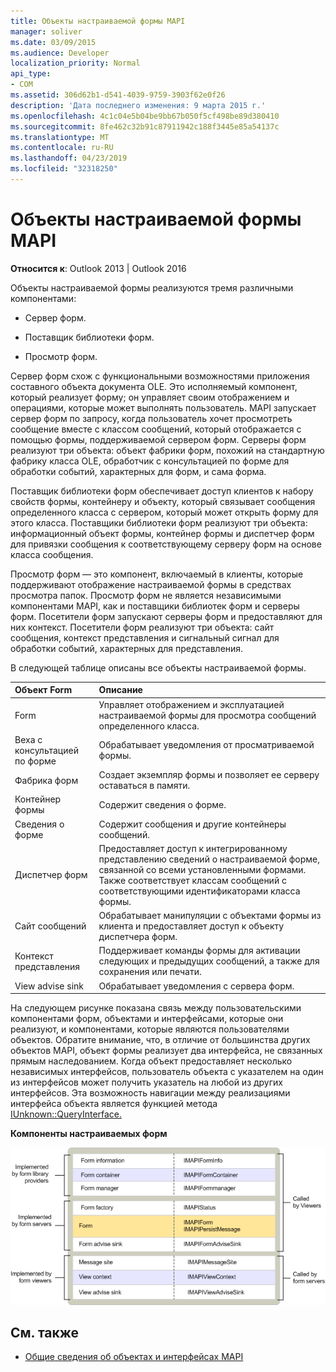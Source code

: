 ```yaml
---
title: Объекты настраиваемой формы MAPI
manager: soliver
ms.date: 03/09/2015
ms.audience: Developer
localization_priority: Normal
api_type:
- COM
ms.assetid: 306d62b1-d541-4039-9759-3903f62e0f26
description: 'Дата последнего изменения: 9 марта 2015 г.'
ms.openlocfilehash: 4c1c04e5b04be9bb67b050f5cf498be89d380410
ms.sourcegitcommit: 8fe462c32b91c87911942c188f3445e85a54137c
ms.translationtype: MT
ms.contentlocale: ru-RU
ms.lasthandoff: 04/23/2019
ms.locfileid: "32318250"
---
```

# <a name="mapi-custom-form-objects"></a>Объекты настраиваемой формы MAPI
  
**Относится к**: Outlook 2013 | Outlook 2016 
  
Объекты настраиваемой формы реализуются тремя различными компонентами:
  
- Сервер форм.
    
- Поставщик библиотеки форм.
    
- Просмотр форм.
    
Сервер форм схож с функциональными возможностями приложения составного объекта документа OLE. Это исполняемый компонент, который реализует форму; он управляет своим отображением и операциями, которые может выполнять пользователь. MAPI запускает сервер форм по запросу, когда пользователь хочет просмотреть сообщение вместе с классом сообщений, который отображается с помощью формы, поддерживаемой сервером форм. Серверы форм реализуют три объекта: объект фабрики форм, похожий на стандартную фабрику класса OLE, обработчик с консультацией по форме для обработки событий, характерных для форм, и сама форма. 
  
Поставщик библиотеки форм обеспечивает доступ клиентов к набору свойств формы, контейнеру и объекту, который связывает сообщения определенного класса с сервером, который может открыть форму для этого класса. Поставщики библиотеки форм реализуют три объекта: информационный объект формы, контейнер формы и диспетчер форм для привязки сообщения к соответствующему серверу форм на основе класса сообщения.
  
Просмотр форм — это компонент, включаемый в клиенты, которые поддерживают отображение настраиваемой формы в средствах просмотра папок. Просмотр форм не является независимыми компонентами MAPI, как и поставщики библиотек форм и серверы форм. Посетители форм запускают серверы форм и предоставляют для них контекст. Посетители форм реализуют три объекта: сайт сообщения, контекст представления и сигнальный сигнал для обработки событий, характерных для представления.
  
В следующей таблице описаны все объекты настраиваемой формы. 
  
|**Объект Form**|**Описание**|
|:-----|:-----|
|Form  <br/> |Управляет отображением и эксплуатацией настраиваемой формы для просмотра сообщений определенного класса.  <br/> |
|Веха с консультацией по форме  <br/> |Обрабатывает уведомления от просматриваемой формы.  <br/> |
|Фабрика форм  <br/> |Создает экземпляр формы и позволяет ее серверу оставаться в памяти.  <br/> |
|Контейнер формы  <br/> |Содержит сведения о форме.  <br/> |
|Сведения о форме  <br/> |Содержит сообщения и другие контейнеры сообщений.  <br/> |
|Диспетчер форм  <br/> |Предоставляет доступ к интегрированному представлению сведений о настраиваемой форме, связанной со всеми установленными формами. Также соответствует классам сообщений с соответствующими идентификаторами класса формы.  <br/> |
|Сайт сообщений  <br/> |Обрабатывает манипуляции с объектами формы из клиента и предоставляет доступ к объекту диспетчера форм.  <br/> |
|Контекст представления  <br/> |Поддерживает команды формы для активации следующих и предыдущих сообщений, а также для сохранения или печати.  <br/> |
|View advise sink  <br/> |Обрабатывает уведомления с сервера форм.  <br/> |
   
На следующем рисунке показана связь между пользовательскими компонентами форм, объектами и интерфейсами, которые они реализуют, и компонентами, которые являются пользователями объектов. Обратите внимание, что, в отличие от большинства других объектов MAPI, объект формы реализует два интерфейса, не связанных прямым наследованием. Когда объект предоставляет несколько независимых интерфейсов, пользователь объекта с указателем на один из интерфейсов может получить указатель на любой из других интерфейсов. Эта возможность навигации между реализациями интерфейса объекта является функцией метода [IUnknown::QueryInterface.](https://msdn.microsoft.com/library/54d5ff80-18db-43f2-b636-f93ac053146d%28Office.15%29.aspx) 
  
**Компоненты настраиваемых форм**
  
![Настраиваемые компоненты форм](media/amapi_67.gif "Настраиваемые компоненты форм")
  
## <a name="see-also"></a>См. также

- [Общие сведения об объектах и интерфейсах MAPI](mapi-object-and-interface-overview.md)

